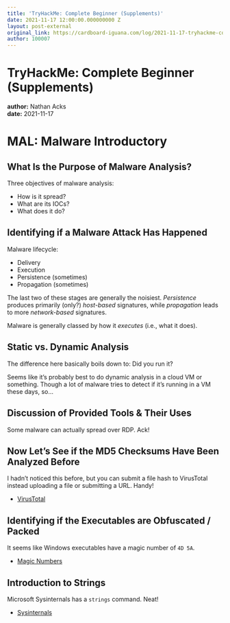```yaml
---
title: 'TryHackMe: Complete Beginner (Supplements)'
date: 2021-11-17 12:00:00.000000000 Z
layout: post-external
original_link: https://cardboard-iguana.com/log/2021-11-17-tryhackme-complete-beginner-supplements.html
author: 100007
---
```


# TryHackMe: Complete Beginner (Supplements)

**author:** Nathan Acks  
**date:** 2021-11-17

# MAL: Malware Introductory

## What Is the Purpose of Malware Analysis?

Three objectives of malware analysis:

- How is it spread?
- What are its IOCs?
- What does it do?

## Identifying if a Malware Attack Has Happened

Malware lifecycle:

- Delivery
- Execution
- Persistence (sometimes)
- Propagation (sometimes)

The last two of these stages are generally the noisiest. _Persistence_ produces primarily (only?) _host-based_ signatures, while _propagation_ leads to more _network-based_ signatures.

Malware is generally classed by how it _executes_ (i.e., what it does).

## Static vs. Dynamic Analysis

The difference here basically boils down to: Did you run it?

Seems like it’s probably best to do dynamic analysis in a cloud VM or something. Though a lot of malware tries to detect if it’s running in a VM these days, so…

## Discussion of Provided Tools & Their Uses

Some malware can actually spread over RDP. Ack!

## Now Let’s See if the MD5 Checksums Have Been Analyzed Before

I hadn’t noticed this before, but you can submit a file hash to VirusTotal instead uploading a file or submitting a URL. Handy!

- [VirusTotal](https://www.virustotal.com)

## Identifying if the Executables are Obfuscated / Packed

It seems like Windows executables have a magic number of `4D 5A`.

- [Magic Numbers](https://cardboard-iguana.com/notes/magic-numbers.html)

## Introduction to Strings

Microsoft Sysinternals has a `strings` command. Neat!

- [Sysinternals](https://docs.microsoft.com/en-us/sysinternals/)
